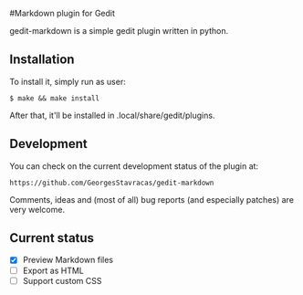 #Markdown plugin for Gedit

gedit-markdown is a simple gedit plugin written in python.

## Installation

To install it, simply run as user:

    $ make && make install

After that, it'll be installed in .local/share/gedit/plugins.

## Development

You can check on the current development status of the plugin at:

    https://github.com/GeorgesStavracas/gedit-markdown

Comments, ideas and (most of all) bug reports (and especially patches) are very welcome.

## Current status

- [x] Preview Markdown files
- [ ] Export as HTML
- [ ] Support custom CSS
